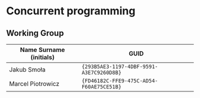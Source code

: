 # Concurrent programming

## Working Group

| Name Surname (initials) | GUID                                     |
| ----------------------- | ---------------------------------------- |
| Jakub Smoła             | `{293B5AE3-1197-4DBF-9591-A3E7C9260D8B}` |
| Marcel Piotrowicz       | `{FD46182C-FFE9-475C-AD54-F60AE75CE51B}` |
